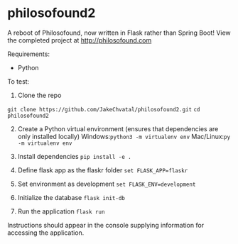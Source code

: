 # philosofound2
A reboot of Philosofound, now written in Flask rather than Spring Boot! 
View the completed project at http://philosofound.com


Requirements:
- Python

To test:
1. Clone the repo

``` git clone https://github.com/JakeChvatal/philosofound2.git ```
```cd philosofound2```

2. Create a Python virtual environment (ensures that dependencies are only installed locally)
Windows:```python3 -m virtualenv env```
Mac/Linux:```py -m virtualenv env```

3. Install dependencies
```pip install -e .```

4. Define flask app as the flaskr folder
```set FLASK_APP=flaskr```

5. Set environment as development
```set FLASK_ENV=development```


6. Initialize the database
```flask init-db```

7. Run the application
```flask run```

Instructions should appear in the console supplying information for accessing the application.
